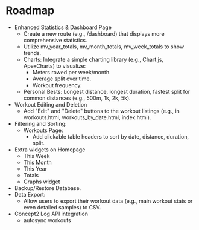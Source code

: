 # Roadmap
- Enhanced Statistics & Dashboard Page
    - Create a new route (e.g., /dashboard) that displays more comprehensive statistics.
    - Utilize mv_year_totals, mv_month_totals, mv_week_totals to show trends.
    - Charts: Integrate a simple charting library (e.g., Chart.js, ApexCharts) to visualize:
        - Meters rowed per week/month.
        - Average split over time.
        - Workout frequency.
    - Personal Bests: Longest distance, longest duration, fastest split for common distances (e.g., 500m, 1k, 2k, 5k).
- Workout Editing and Deletion
    - Add "Edit" and "Delete" buttons to the workout listings (e.g., in workouts.html, workouts_by_date.html, index.html).
- Filtering and Sorting:
    - Workouts Page:
        - Add clickable table headers to sort by date, distance, duration, split.
- Extra widgets on Homepage
    - This Week 
    - This Month
    - This Year
    - Totals
    - Graphs widget
- Backup/Restore Database.
- Data Export:
    - Allow users to export their workout data (e.g., main workout stats or even detailed samples) to CSV.
- Concept2 Log API integration
    - autosync workouts